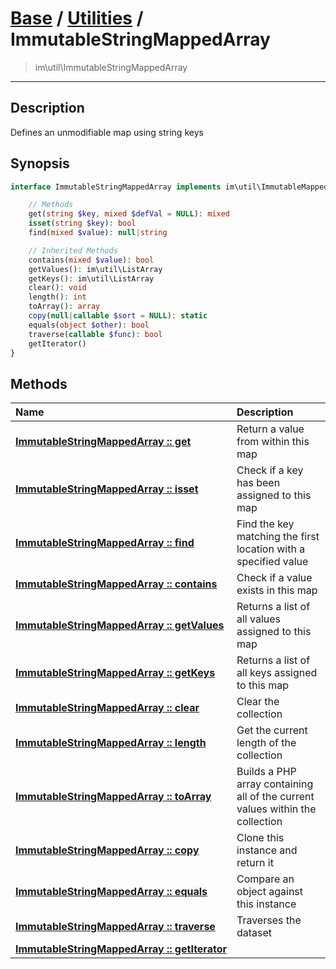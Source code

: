 # [Base](base.md) / [Utilities](util.md) / ImmutableStringMappedArray
 > im\util\ImmutableStringMappedArray
____

## Description
Defines an unmodifiable map using string keys

## Synopsis
```php
interface ImmutableStringMappedArray implements im\util\ImmutableMappedArray, IteratorAggregate, Traversable, im\util\Collection {

    // Methods
    get(string $key, mixed $defVal = NULL): mixed
    isset(string $key): bool
    find(mixed $value): null|string

    // Inherited Methods
    contains(mixed $value): bool
    getValues(): im\util\ListArray
    getKeys(): im\util\ListArray
    clear(): void
    length(): int
    toArray(): array
    copy(null|callable $sort = NULL): static
    equals(object $other): bool
    traverse(callable $func): bool
    getIterator()
}
```

## Methods
| Name | Description |
| :--- | :---------- |
| [__ImmutableStringMappedArray&nbsp;::&nbsp;get__](util-ImmutableStringMappedArray-get.md) | Return a value from within this map |
| [__ImmutableStringMappedArray&nbsp;::&nbsp;isset__](util-ImmutableStringMappedArray-isset.md) | Check if a key has been assigned to this map |
| [__ImmutableStringMappedArray&nbsp;::&nbsp;find__](util-ImmutableStringMappedArray-find.md) | Find the key matching the first location with a specified value |
| [__ImmutableStringMappedArray&nbsp;::&nbsp;contains__](util-ImmutableStringMappedArray-contains.md) | Check if a value exists in this map |
| [__ImmutableStringMappedArray&nbsp;::&nbsp;getValues__](util-ImmutableStringMappedArray-getValues.md) | Returns a list of all values assigned to this map |
| [__ImmutableStringMappedArray&nbsp;::&nbsp;getKeys__](util-ImmutableStringMappedArray-getKeys.md) | Returns a list of all keys assigned to this map |
| [__ImmutableStringMappedArray&nbsp;::&nbsp;clear__](util-ImmutableStringMappedArray-clear.md) | Clear the collection |
| [__ImmutableStringMappedArray&nbsp;::&nbsp;length__](util-ImmutableStringMappedArray-length.md) | Get the current length of the collection |
| [__ImmutableStringMappedArray&nbsp;::&nbsp;toArray__](util-ImmutableStringMappedArray-toArray.md) | Builds a PHP array containing all of the current values within the collection |
| [__ImmutableStringMappedArray&nbsp;::&nbsp;copy__](util-ImmutableStringMappedArray-copy.md) | Clone this instance and return it |
| [__ImmutableStringMappedArray&nbsp;::&nbsp;equals__](util-ImmutableStringMappedArray-equals.md) | Compare an object against this instance |
| [__ImmutableStringMappedArray&nbsp;::&nbsp;traverse__](util-ImmutableStringMappedArray-traverse.md) | Traverses the dataset |
| [__ImmutableStringMappedArray&nbsp;::&nbsp;getIterator__](util-ImmutableStringMappedArray-getIterator.md) |  |
